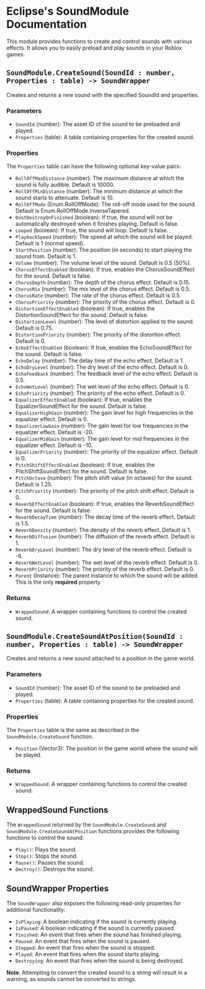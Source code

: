 # Eclipse's SoundModule Documentation

This module provides functions to create and control sounds with various effects. It allows you to easily preload and play sounds in your Roblox games.

## `SoundModule.CreateSound(SoundId : number, Properties : table) -> SoundWrapper`

Creates and returns a new sound with the specified SoundId and properties.

### Parameters

- `SoundId` (number): The asset ID of the sound to be preloaded and played.
- `Properties` (table): A table containing properties for the created sound.

### Properties

The `Properties` table can have the following optional key-value pairs:

- `RollOffMaxDistance` (number): The maximum distance at which the sound is fully audible. Default is 10000.
- `RollOffMinDistance` (number): The minimum distance at which the sound starts to attenuate. Default is 10.
- `RollOffMode` (Enum.RollOffMode): The roll-off mode used for the sound. Default is Enum.RollOffMode.InverseTapered.
- `DontDestroyOnFinished` (boolean): If true, the sound will not be automatically destroyed when it finishes playing. Default is false.
- `Looped` (boolean): If true, the sound will loop. Default is false.
- `PlaybackSpeed` (number): The speed at which the sound will be played. Default is 1 (normal speed).
- `StartPosition` (number): The position (in seconds) to start playing the sound from. Default is 1.
- `Volume` (number): The volume level of the sound. Default is 0.5 (50%).
- `ChorusEffectEnabled` (boolean): If true, enables the ChorusSoundEffect for the sound. Default is false.
- `ChorusDepth` (number): The depth of the chorus effect. Default is 0.15.
- `ChorusMix` (number): The mix level of the chorus effect. Default is 0.5.
- `ChorusRate` (number): The rate of the chorus effect. Default is 0.5.
- `ChorusPriority` (number): The priority of the chorus effect. Default is 0.
- `DistortionEffectEnabled` (boolean): If true, enables the DistortionSoundEffect for the sound. Default is false.
- `DistortionLevel` (number): The level of distortion applied to the sound. Default is 0.75.
- `DistortionPriority` (number): The priority of the distortion effect. Default is 0.
- `EchoEffectEnabled` (boolean): If true, enables the EchoSoundEffect for the sound. Default is false.
- `EchoDelay` (number): The delay time of the echo effect. Default is 1.
- `EchoDryLevel` (number): The dry level of the echo effect. Default is 0.
- `EchoFeedback` (number): The feedback level of the echo effect. Default is 0.5.
- `EchoWetLevel` (number): The wet level of the echo effect. Default is 0.
- `EchoPriority` (number): The priority of the echo effect. Default is 0.
- `EqualizerEffectEnabled` (boolean): If true, enables the EqualizerSoundEffect for the sound. Default is false.
- `EqualizerHighGain` (number): The gain level for high frequencies in the equalizer effect. Default is 0.
- `EqualizerLowGain` (number): The gain level for low frequencies in the equalizer effect. Default is -20.
- `EqualizerMidGain` (number): The gain level for mid frequencies in the equalizer effect. Default is -10.
- `EqualizerPriority` (number): The priority of the equalizer effect. Default is 0.
- `PitchShiftEffectEnabled` (boolean): If true, enables the PitchShiftSoundEffect for the sound. Default is false.
- `PitchOctave` (number): The pitch shift value (in octaves) for the sound. Default is 1.25.
- `PitchPriority` (number): The priority of the pitch shift effect. Default is 0.
- `ReverbEffectEnabled` (boolean): If true, enables the ReverbSoundEffect for the sound. Default is false.
- `ReverbDecayTime` (number): The decay time of the reverb effect. Default is 1.5.
- `ReverbDensity` (number): The density of the reverb effect. Default is 1.
- `ReverbDiffusion` (number): The diffusion of the reverb effect. Default is 1.
- `ReverbDryLevel` (number): The dry level of the reverb effect. Default is -6.
- `ReverbWetLevel` (number): The wet level of the reverb effect. Default is 0.
- `ReverbPriority` (number): The priority of the reverb effect. Default is 0.
- `Parent` (Instance): The parent instance to which the sound will be added. This is the only **required** property

### Returns

- `WrappedSound`: A wrapper containing functions to control the created sound.

## `SoundModule.CreateSoundAtPosition(SoundId : number, Properties : table) -> SoundWrapper`

Creates and returns a new sound attached to a position in the game world.

### Parameters

- `SoundId` (number): The asset ID of the sound to be preloaded and played.
- `Properties` (table): A table containing properties for the created sound.

### Properties

The `Properties` table is the same as described in the `SoundModule.CreateSound` function.

- `Position` (Vector3): The position in the game world where the sound will be played.

### Returns

- `WrappedSound`: A wrapper containing functions to control the created sound.

## WrappedSound Functions

The `WrappedSound` returned by the `SoundModule.CreateSound` and `SoundModule.CreateSoundAtPosition` functions provides the following functions to control the sound:

- `Play()`: Plays the sound.
- `Stop()`: Stops the sound.
- `Pause()`: Pauses the sound.
- `Destroy()`: Destroys the sound.

## SoundWrapper Properties

The `SoundWrapper` also exposes the following read-only properties for additional functionality:

- `IsPlaying`: A boolean indicating if the sound is currently playing.
- `IsPaused`: A boolean indicating if the sound is currently paused.
- `Finished`: An event that fires when the sound has finished playing.
- `Paused`: An event that fires when the sound is paused.
- `Stopped`: An event that fires when the sound is stopped.
- `Played`: An event that fires when the sound starts playing.
- `Destroying`: An event that fires when the sound is being destroyed.

**Note**: Attempting to convert the created sound to a string will result in a warning, as sounds cannot be converted to strings.